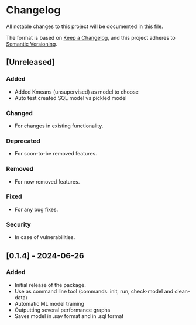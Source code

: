 # Changelog

All notable changes to this project will be documented in this file.

The format is based on [Keep a Changelog](https://keepachangelog.com/en/1.0.0/),
and this project adheres to [Semantic Versioning](https://semver.org/spec/v2.0.0.html).

## [Unreleased]

### Added
- Added Kmeans (unsupervised) as model to choose
- Auto test created SQL model vs pickled model

### Changed
- For changes in existing functionality.

### Deprecated
- For soon-to-be removed features.

### Removed
- For now removed features.

### Fixed
- For any bug fixes.

### Security
- In case of vulnerabilities.

## [0.1.4] - 2024-06-26

### Added
- Initial release of the package.
- Use as command line tool (commands: init, run, check-model and clean-data)
- Automatic ML model training
- Outputting several performance graphs
- Saves model in .sav format and in .sql format

